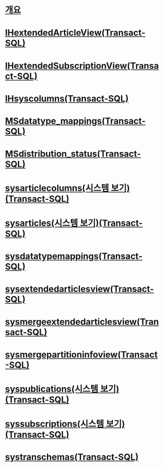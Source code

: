 # [개요](replication-views-transact-sql.md)  
# [IHextendedArticleView(Transact-SQL)](ihextendedarticleview-transact-sql.md)  
# [IHextendedSubscriptionView(Transact-SQL)](ihextendedsubscriptionview-transact-sql.md)  
# [IHsyscolumns(Transact-SQL)](ihsyscolumns-transact-sql.md)  
# [MSdatatype_mappings(Transact-SQL)](msdatatype-mappings-transact-sql.md)  
# [MSdistribution_status(Transact-SQL)](msdistribution-status-transact-sql.md)  
# [sysarticlecolumns(시스템 보기)(Transact-SQL)](sysarticlecolumns-system-view-transact-sql.md)  
# [sysarticles(시스템 보기)(Transact-SQL)](sysarticles-system-view-transact-sql.md)  
# [sysdatatypemappings(Transact-SQL)](sysdatatypemappings-transact-sql.md)  
# [sysextendedarticlesview(Transact-SQL)](sysextendedarticlesview-transact-sql.md)  
# [sysmergeextendedarticlesview(Transact-SQL)](sysmergeextendedarticlesview-transact-sql.md)  
# [sysmergepartitioninfoview(Transact-SQL)](sysmergepartitioninfoview-transact-sql.md)  
# [syspublications(시스템 보기)(Transact-SQL)](syspublications-system-view-transact-sql.md)  
# [syssubscriptions(시스템 보기)(Transact-SQL)](syssubscriptions-system-view-transact-sql.md)  
# [systranschemas(Transact-SQL)](systranschemas-transact-sql.md)  
